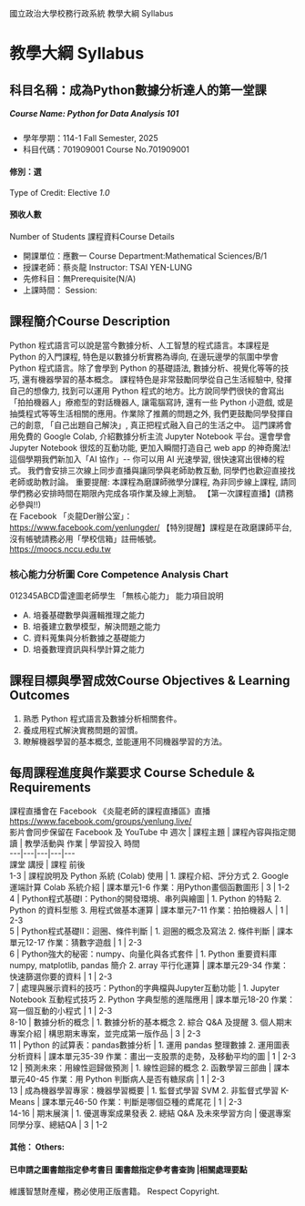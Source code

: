 國立政治大學校務行政系統 教學大綱 Syllabus
# 教學大綱 Syllabus
##  科目名稱：成為Python數據分析達人的第一堂課
#####  Course Name: Python for Data Analysis 101
  * 學年學期：114-1 Fall Semester, 2025 
  * 科目代碼：701909001 Course No.701909001
#### 修別：選
Type of Credit: Elective 
_1.0_
#### 預收人數
Number of Students
課程資料Course Details
  * 開課單位：應數一 Course Department:Mathematical Sciences/B/1 
  * 授課老師：蔡炎龍 Instructor: TSAI YEN-LUNG 
  * 先修科目：無Prerequisite(N/A)
  * 上課時間： Session: 
##  課程簡介Course Description
Python 程式語言可以說是當今數據分析、人工智慧的程式語言。本課程是 Python 的入門課程, 特色是以數據分析實務為導向, 在邊玩邊學的氛圍中學會 Python 程式語言。除了會學到 Python 的基礎語法, 數據分析、視覺化等等的技巧, 還有機器學習的基本概念。
課程特色是非常鼓勵同學從自己生活經驗中, 發揮自己的想像力, 找到可以運用 Python 程式的地方。比方說同學們很快的會寫出「拍拍機器人」療癒型的對話機器人, 讓電腦寫詩, 還有一些 Python 小遊戲, 或是抽獎程式等等生活相關的應用。作業除了推薦的問題之外, 我們更鼓勵同學發揮自己的創意, 「自己出題自己解決」, 真正把程式融入自己的生活之中。
這門課將會用免費的 Google Colab, 介紹數據分析主流 Jupyter Notebook 平台。還會學會 Jupyter Notebook 很炫的互動功能, 更加入瞬間打造自己 web app 的神奇魔法!  
這個學期我們新加入「AI 協作」-- 你可以用 AI 光速學習, 很快速寫出很棒的程式。
我們會安排三次線上同步直播與讓同學與老師助教互動, 同學們也歡迎直接找老師或助教討論。
重要提醒: 本課程為磨課師微學分課程, 為非同步線上課程, 請同學們務必安排時間在期限內完成各項作業及線上測驗。
【第一次課程直播】(請務必參與!!)  
在 Facebook 「炎龍Der辦公室」：  
https://www.facebook.com/yenlungder/
【特別提醒】課程是在政磨課師平台, 沒有帳號請務必用「學校信箱」註冊帳號。  
https://moocs.nccu.edu.tw
###  核心能力分析圖 Core Competence Analysis Chart
012345ABCD雷達圖老師學生
「無核心能力」 
能力項目說明
  * A. 培養基礎數學與邏輯推理之能力
  * B. 培養建立數學模型，解決問題之能力
  * C. 資料蒐集與分析數據之基礎能力
  * D. 培養數理資訊與科學計算之能力
##  課程目標與學習成效Course Objectives & Learning Outcomes 
1. 熟悉 Python 程式語言及數據分析相關套件。
2. 養成用程式解決實務問題的習慣。
3. 瞭解機器學習的基本概念, 並能運用不同機器學習的方法。
##  每周課程進度與作業要求 Course Schedule & Requirements
課程直播會在 Facebook 《炎龍老師的課程直播區》直播  
https://www.facebook.com/groups/yenlung.live/  
影片會同步保留在 Facebook 及 YouTube 中
週次 |  課程主題 |  課程內容與指定閱讀 |  教學活動與 作業 |  學習投入 時間  
---|---|---|---|---  
課堂 講授 |  課程 前後  
1-3 |  課程說明及 Python 系統 (Colab) 使用 |  1. 課程介紹、評分方式 2. Google 運端計算 Colab 系統介紹 |  課本單元1-6 作業：用Python畫個函數圖形 |  3 |  1-2  
4 |  Python程式基礎I：Python的開發環境、串列與繪圖 |  1. Python 的特點 2. Python 的資料型態 3. 用程式做基本運算 |  課本單元7-11 作業：拍拍機器人 |  1 |  2-3  
5 |  Python程式基礎II：迴圈、條件判斷 |  1. 迴圈的概念及寫法 2. 條件判斷 |  課本單元12-17 作業：猜數字遊戲 |  1 |  2-3  
6 |  Python強大的秘密：numpy、向量化與各式套件 |  1. Python 重要資料庫 numpy, matplotlib, pandas 簡介 2. array 平行化運算 |  課本單元29-34 作業：快速篩選你要的資料 |  1 |  2-3  
7 |  處理與展示資料的技巧：Python的字典檔與Jupyter互動功能 |  1. Jupyter Notebook 互動程式技巧 2. Python 字典型態的進階應用 |  課本單元18-20 作業：寫一個互動的小程式 |  1 |  2-3  
8-10 |  數據分析的概念 |  1. 數據分析的基本概念 2. 綜合 Q&A 及提醒 3. 個人期末專案介紹 |  構思期末專案，並完成第一版作品 |  3 |  2-3  
11 |  Python 的試算表：pandas數據分析 |  1. 運用 pandas 整理數據 2. 運用圖表分析資料 |  課本單元35-39 作業：畫出一支股票的走勢，及移動平均的圖 |  1 |  2-3  
12 |  預測未來：用線性迴歸做預測 |  1. 線性迴歸的概念 2. 函數學習三部曲 |  課本單元40-45 作業：用 Python 判斷病人是否有糖尿病 |  1 |  2-3  
13 |  成為機器學習專家：機器學習概要 |  1. 監督式學習 SVM 2. 非監督式學習 K-Means |  課本單元46-50 作業：判斷是哪個亞種的鳶尾花 |  1 |  2-3  
14-16 |  期末展演 |  1. 優選專案成果發表 2. 總結 Q&A 及未來學習方向 |  優選專案同學分享、總結QA |  3 |  1-2  
####  其他： Others:
####  已申請之圖書館指定參考書目  圖書館指定參考書查詢 |相關處理要點
維護智慧財產權，務必使用正版書籍。 Respect Copyright.